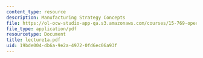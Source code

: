 ```yaml
---
content_type: resource
description: Manufacturing Strategy Concepts
file: https://ol-ocw-studio-app-qa.s3.amazonaws.com/courses/15-769-operations-strategy-spring-2003/19bde004db6a9e2a49720fd6ec06a93f_lecture1a.pdf
file_type: application/pdf
resourcetype: Document
title: lecture1a.pdf
uid: 19bde004-db6a-9e2a-4972-0fd6ec06a93f
---
```

